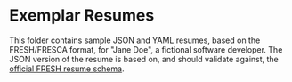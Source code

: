 Exemplar Resumes
================
This folder contains sample JSON and YAML resumes, based on the FRESH/FRESCA
format, for "Jane Doe", a fictional software developer. The JSON version of the
resume is based on, and should validate against, the [official FRESH resume
schema][fresca].

[fresca]: ../schema/fresh-resume-schema.json
